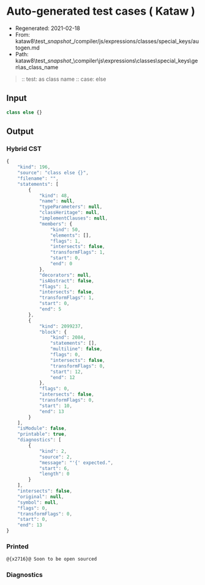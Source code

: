 # Auto-generated test cases ( Kataw )
- Regenerated: 2021-02-18
- From: kataw8\test\__snapshot__/compiler/js/expressions/classes/special_keys/autogen.md
- Path: kataw8\test\__snapshot__\compiler\js\expressions\classes\special_keys\gen\as_class_name
> :: test: as class name
> :: case: else
## Input

`````js
class else {}
`````

## Output

### Hybrid CST


```javascript
{
    "kind": 196,
    "source": "class else {}",
    "filename": "",
    "statements": [
        {
            "kind": 48,
            "name": null,
            "typeParameters": null,
            "classHeritage": null,
            "implementClauses": null,
            "members": {
                "kind": 50,
                "elements": [],
                "flags": 1,
                "intersects": false,
                "transformFlags": 1,
                "start": 0,
                "end": 0
            },
            "decorators": null,
            "isAbstract": false,
            "flags": 1,
            "intersects": false,
            "transformFlags": 1,
            "start": 0,
            "end": 5
        },
        {
            "kind": 2099237,
            "block": {
                "kind": 2084,
                "statements": [],
                "multiline": false,
                "flags": 0,
                "intersects": false,
                "transformFlags": 0,
                "start": 12,
                "end": 12
            },
            "flags": 0,
            "intersects": false,
            "transformFlags": 0,
            "start": 10,
            "end": 13
        }
    ],
    "isModule": false,
    "printable": true,
    "diagnostics": [
        {
            "kind": 2,
            "source": 2,
            "message": "'{' expected.",
            "start": 6,
            "length": 0
        }
    ],
    "intersects": false,
    "original": null,
    "symbol": null,
    "flags": 0,
    "transformFlags": 0,
    "start": 0,
    "end": 13
}
```

  
### Printed


```javascript
@{x2716}@ Soon to be open sourced
```

  
### Diagnostics


```javascript

```

